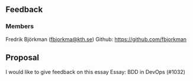 ## Feedback

### Members
Fredrik Björkman (fbjorkma@kth.se) Github: https://github.com/fbjorkman

## Proposal
I would like to give feedback on this essay
Essay: BDD in DevOps (#1032)
